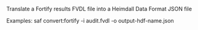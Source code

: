 Translate a Fortify results FVDL file into a Heimdall Data Format JSON file

Examples:
  saf convert:fortify -i audit.fvdl -o output-hdf-name.json
